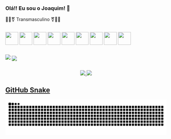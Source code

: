 ### Olá!! Eu sou o Joaquim!  👋
🏳️‍⚧️⚧️ Transmasculino ⚧️🏳️‍⚧️
<!--
**Joaquim-Renato/Joaquim-Renato** is a ✨ _special_ ✨ repository because its `README.md` (this file) appears on your GitHub profile.

Here are some ideas to get you started:

- 🔭 I’m currently working on ...
- 🌱 I’m currently learning ...
- 👯 I’m looking to collaborate on ...
- 🤔 I’m looking for help with ...
- 💬 Ask me about ...
- 📫 How to reach me: ...

- ⚡ Fun fact: ...
-->

<div style="display: inline_block"><br>
  <img  align="center" height="40" width="40" src="https://cdn.jsdelivr.net/gh/devicons/devicon/icons/java/java-original.svg" />
  <img  align="center" height="40" width="40" src="https://cdn.jsdelivr.net/gh/devicons/devicon/icons/git/git-original-wordmark.svg" />
  <img  align="center" height="40" width="40" src="https://cdn.jsdelivr.net/gh/devicons/devicon/icons/github/github-original-wordmark.svg" />
  <img  align="center" height="40" width="40" src="https://cdn.jsdelivr.net/gh/devicons/devicon/icons/html5/html5-original-wordmark.svg" />
  <img  align="center" height="40" width="40" src="https://cdn.jsdelivr.net/gh/devicons/devicon/icons/css3/css3-plain-wordmark.svg" />
  <img  align="center" height="40" width="40" src="https://cdn.jsdelivr.net/gh/devicons/devicon/icons/javascript/javascript-original.svg" />
  <img  align="center" height="40" width="40" src="https://cdn.jsdelivr.net/gh/devicons/devicon/icons/mysql/mysql-original-wordmark.svg" />
  <img  align="center" height="40" width="40" src="https://cdn.jsdelivr.net/gh/devicons/devicon/icons/spring/spring-original-wordmark.svg" />
  <img align="center" height="40" width="40" src="https://cdn.jsdelivr.net/gh/devicons/devicon/icons/python/python-original.svg" />
</div>


  
 
 ## 
 
 
 <div>
<a href = "mailto:jocajoaquimas@gmail.com"><img src="https://img.shields.io/badge/-Gmail-%23333?style=for-the-badge&logo=gmail&logoColor=white" target="_blank"></a>
  <a href="https://www.linkedin.com/in/joaquim-renato-alves-de-souza-46501015b/" target="_blank"><img align="center" src="https://img.shields.io/badge/LinkedIn-0077B5?style=for-the-badge&logo=linkedin&logoColor=white" target="_blank"></a> 
  
   </div>
  
  
  ##


<div align="center">
  <a href="https://github.com/Joaquim-Renato">
  <img height="180em" src="https://github-readme-stats.vercel.app/api?username=Joaquim-Renato&show_icons=true&theme=synthwave&include_all_commits=true&count_private=true"/>
  <img height="180em" src="https://github-readme-stats.vercel.app/api/top-langs/?username=Joaquim-Renato&layout=compact&langs_count=7&theme=synthwave"/>
</div> 
         
   ## GitHub Snake
   
 ![GitHub Snake](https://github.com/Joaquim-Renato/Joaquim-Renato/blob/output/github-contribution-grid-snake.svg)
    </div> 
